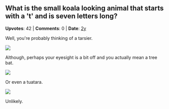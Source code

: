 ## What is the small koala looking animal that starts with a 't' and is seven letters long?
    
**Upvotes**: 42 | **Comments**: 0 | **Date**: [2y](https://www.quora.com/What-is-the-small-koala-looking-animal-that-starts-with-a-t-and-is-seven-letters-long/answer/Gary-Meaney)

Well, you're probably thinking of a tarsier.

![](https://qph.fs.quoracdn.net/main-qimg-a6fd25e3109d232d0e1c46b5d2130bfe-lq)

Although, perhaps your eyesight is a bit off and you actually mean a tree bat.

![](https://qph.fs.quoracdn.net/main-qimg-bba2673204746bca0e2f1ee4b99e6d93-lq)

Or even a tuatara.

![](https://qph.fs.quoracdn.net/main-qimg-b42c92f3d6fc2753abcb89eedb3421d0.webp)

Unlikely.

